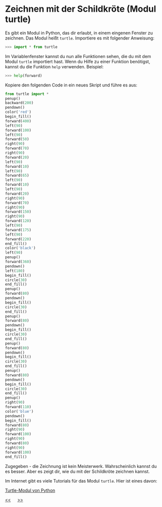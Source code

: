 # Zeichnen mit der Schildkröte (Modul turtle)

Es gibt ein Modul in Python, das dir erlaubt, in einem eingenen Fenster zu zeichnen.
Das Modul heißt `turtle`. Importiere es mit folgender Anweisung:

```python
>>> import * from turtle
```

Im Variablenfenster kannst du nun alle Funktionen sehen, 
die du mit dem Modul `turtle` importiert hast.
Wenn du Hilfe zu einer Funktion benötigst, kannst du die Funktion `help` verwenden.
Beispiel:

```python
>>> help(forward)
```

Kopiere den folgenden Code in ein neues Skript und führe es aus:

```python
from turtle import *
penup()
backward(200)
pendown()
color('red')
begin_fill()
forward(400)
left(90)
forward(100)
left(90)
forward(50)
right(90)
forward(70)
right(90)
forward(20)
left(90)
forward(10)
left(90)
forward(65)
left(90)
forward(10)
left(90)
forward(20)
right(90)
forward(70)
right(90)
forward(150)
right(90)
forward(120)
left(90)
forward(175)
left(90)
forward(220)
end_fill()
color('black')
left(90)
penup()
forward(360)
pendown()
left(180)
begin_fill()
circle(30)
end_fill()
penup()
forward(80)
pendown()
begin_fill()
circle(30)
end_fill()
penup()
forward(80)
pendown()
begin_fill()
circle(30)
end_fill()
penup()
forward(80)
pendown()
begin_fill()
circle(30)
end_fill()
penup()
forward(80)
pendown()
begin_fill()
circle(30)
end_fill()
penup()
right(90)
forward(110)
color('blue')
pendown()
begin_fill()
forward(80)
right(90)
forward(100)
right(90)
forward(80)
right(90)
forward(100)
end_fill()
```

Zugegeben - die Zeichnung ist kein Meisterwerk. Wahrscheinlich kannst du es besser.
Aber es zeigt dir, wie du mit der Schildkröte zeichnen kannst.

Im Internet gibt es viele Tutorials für das Modul `turtle`.
Hier ist eines davon:

[Turtle-Modul von Python](https://www.python-lernen.de/python-turtle.htm)

[<<](H0_Module.md) &emsp; [>>](I0_EinAusgabe.md)